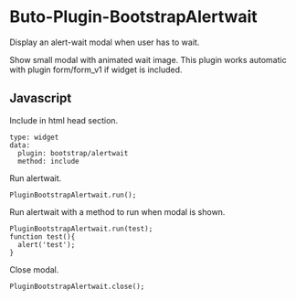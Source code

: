# Buto-Plugin-BootstrapAlertwait
Display an alert-wait modal when user has to wait.


Show small modal with animated wait image. This plugin works automatic with plugin form/form_v1 if widget is included.


## Javascript

Include in html head section.

```
type: widget
data:
  plugin: bootstrap/alertwait
  method: include            
```

Run alertwait.
```
PluginBootstrapAlertwait.run();
```

Run alertwait with a method to run when modal is shown.
```
PluginBootstrapAlertwait.run(test);
function test(){
  alert('test');
}
```


Close modal.
```
PluginBootstrapAlertwait.close();
```
